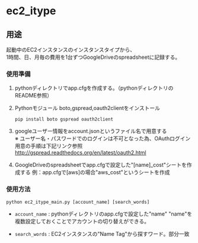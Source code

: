 ec2_itype
======================

用途
------
起動中のEC2インスタンスのインスタンスタイプから、  
1時間、日、月毎の費用を1台ずつGoogleDriveのspreadsheetに記録する。

### 使用準備 ###
1. pythonディレクトリでapp.cfgを作成する。（pythonディレクトリのREADME参照）

2. Pythonモジュール boto,gspread,oauth2clientをインストール  
    ```
    pip install boto gspread oauth2client
    ```

3. googleユーザー情報をaccount.jsonというファイル名で用意する      
    ※ ユーザー名・パスワードでのログインは不可となった為、OAuthログイン
      用意の手順は下記リンク参照
    http://gspread.readthedocs.org/en/latest/oauth2.html

4. GoogleDriveのspreadsheetでapp.cfgで設定した"[name]_cost"シートを作成する
   例：app.cfgで[aws]の場合"aws_cost"というシートを作成


### 使用方法 ###
    python ec2_itype_main.py [account_name] [search_words]
 
+   `account_name` :
    pythonディレクトリのapp.cfgで設定した"name"
    "name"を複数設定しておくことでアカウントの切り替えができる。
 
+   `search_words` :
    EC2インスタンスの"Name Tag"から探すワード。部分一致

